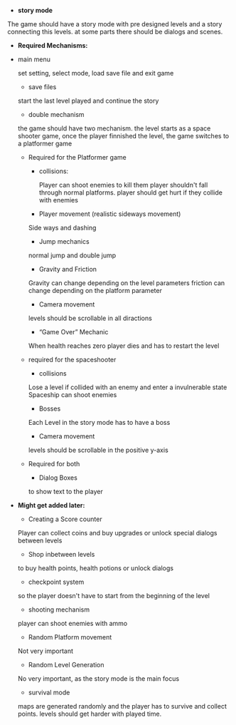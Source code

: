 
* <b>story mode</b>

The game should have a story mode with pre designed levels and a story connecting this levels.
at some parts there should be dialogs and scenes.




* <b>Required Mechanisms:</b>

+ main menu
	
	set setting, select mode, load save file and exit game

	* save files
	
	start the last level played and continue the story

	* double mechanism
	
	the game should have two mechanism.
	the level starts as a space shooter game, once the player finnished the level, the game switches to a platformer game

	* Required for the Platformer game
		* collisions:

			Player can shoot enemies to kill them
			player shouldn't fall through normal platforms.
			player should get hurt if they collide with enemies

		* Player movement (realistic sideways movement)
		
		Side ways and dashing

		* Jump mechanics
		
		normal jump and double jump

		* Gravity and Friction
		
		Gravity can change depending on the level parameters
		friction can change depending on the platform parameter

		* Camera movement
		
		levels should be scrollable in all diractions

		* “Game Over” Mechanic
		
		When health reaches zero player dies and has to restart the level

	* required for the spaceshooter

		* collisions
		
		Lose a level if collided with an enemy and enter a invulnerable state
		Spaceship can shoot enemies

		* Bosses
		
		Each Level in the story mode has to have a boss

		* Camera movement
		
		levels should be scrollable in the positive y-axis

	* Required for both

		* Dialog Boxes
		
		to show text to the player

* <b>Might get added later:</b>

	* Creating a Score counter
	
	Player can collect coins and buy upgrades or unlock special dialogs between levels


	* Shop inbetween levels
	
	to buy health points, health potions or unlock dialogs

	* checkpoint system
	
	so the player doesn't have to start from the beginning of the level

	* shooting mechanism
	
	player can shoot enemies with ammo

	* Random Platform movement
	
	Not very important

	* Random Level Generation
	
	No very important, as the story mode is the main focus
	* survival mode
	
	maps are generated randomly and the player has to survive and collect points.
	levels should get harder with played time.

